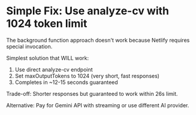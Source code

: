 # Simple Fix: Use analyze-cv with 1024 token limit

The background function approach doesn't work because Netlify requires special invocation.

Simplest solution that WILL work:
1. Use direct analyze-cv endpoint
2. Set maxOutputTokens to 1024 (very short, fast responses)
3. Completes in ~12-15 seconds guaranteed

Trade-off: Shorter responses but guaranteed to work within 26s limit.

Alternative: Pay for Gemini API with streaming or use different AI provider.
